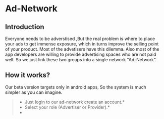 # Ad-Network

## Introduction
Everyone needs to be adverstised ,But the real problem is where to place your ads to get immense exposure, which in turns improve the selling point of your product. Most of the advetisers have this dilemma. Also most of the app developers are willing to provide advertising spaces who are not paid well. So we just link these two groups into a single network "Ad-Network".

## How it works?

Our beta version targets only in android apps, So the system is much simpler as you can imagine.
   >  *  Just login to our ad-network create an account.*
   >  *  Select your role (Advertiser or Provider).*
   >  *

